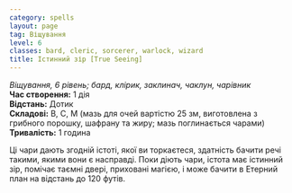 ```yaml
---
category: spells
layout: page
tag: Віщування
level: 6
classes: bard, cleric, sorcerer, warlock, wizard
title: Істинний зір [True Seeing]
---
```


_Віщування, 6 рівень; бард, клірик, заклинач, чаклун, чарівник_    
**Час створення:** 1 дія    
**Відстань:** Дотик    
**Складові:** В, С, М (мазь для очей вартістю 25 зм, виготовлена з грибного порошку, шафрану та жиру; мазь поглинається чарами)    
**Тривалість:** 1 година    

Ці чари дають згодній істоті, якої ви торкаєтеся, здатність бачити речі такими, якими вони є насправді. Поки діють чари, істота має істинний зір, помічає таємні двері, приховані магією, і може бачити в Етерний план на відстань до 120 футів. 
